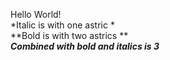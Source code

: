 Hello World!
<br/> *Italic is with one astric *
<br/> **Bold is with two astrics **
<br/> ***Combined with bold and italics is 3***
